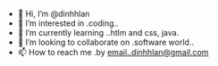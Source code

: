 - 👋 Hi, I’m @dinhhlan
- 👀 I’m interested in .coding..
- 🌱 I’m currently learning ..htlm and css, java.
- 💞️ I’m looking to collaborate on .software world..
- 📫 How to reach me .by email..dinhhlan@gmail.com

<!---
dinhhlan/dinhhlan is a ✨ special ✨ repository because its `README.md` (this file) appears on your GitHub profile.
You can click the Preview link to take a look at your changes.
--->

